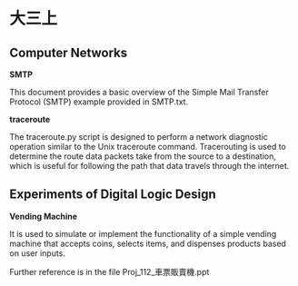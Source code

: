 # 大三上

## Computer Networks

**SMTP**

This document provides a basic overview of the Simple Mail Transfer Protocol (SMTP) example provided in SMTP.txt.  

**traceroute**

The traceroute.py script is designed to perform a network diagnostic operation similar to the Unix traceroute command. Tracerouting is used to determine the route data packets take from the source to a destination, which is useful for following the path that data travels through the internet.


## Experiments of Digital Logic Design

**Vending Machine**

It is used to simulate or implement the functionality of a simple vending machine that accepts coins, selects items, and dispenses products based on user inputs.

Further reference is in the file Proj_112_車票販賣機.ppt
